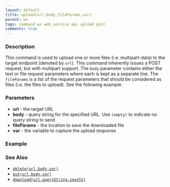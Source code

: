 ```yaml
---
layout: default
title: upload(url,body,fileParams,var)
parent: ws
tags: command ws web_service api upload post
comments: true
---
```



### Description
This command is used to upload one or more files (i.e. multipart-data) to the target endpoint (denoted by `url`). This
command inherently issues a POST request, but with multipart support. The `body` parameter contains either the text or
file request parameters where each is kept as a separate line. The `fileParams` is a list of the request parameters 
that should be considered as files (i.e. the files to upload). See the following example:



### Parameters
- **url** - the target URL
- **body** - query string for the specified URL.  Use `(empty)` to indicate no query string to send
- **fileParams** - the location to save the downloaded file
- **var** - the variable to capture the upload response


### Example


### See Also
- [`delete(url,body,var)`](delete(url,body,var))
- [`put(url,body,var)`](put(url,body,var))
- [`download(url,queryString,saveTo)`](download(url,queryString,saveTo))
